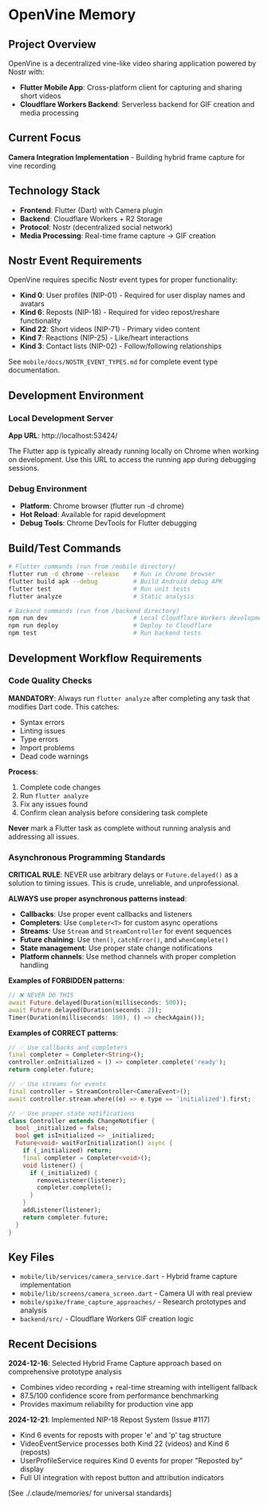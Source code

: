 # OpenVine Memory

## Project Overview
OpenVine is a decentralized vine-like video sharing application powered by Nostr with:
- **Flutter Mobile App**: Cross-platform client for capturing and sharing short videos
- **Cloudflare Workers Backend**: Serverless backend for GIF creation and media processing

## Current Focus  
**Camera Integration Implementation** - Building hybrid frame capture for vine recording

## Technology Stack
- **Frontend**: Flutter (Dart) with Camera plugin
- **Backend**: Cloudflare Workers + R2 Storage
- **Protocol**: Nostr (decentralized social network)
- **Media Processing**: Real-time frame capture → GIF creation

## Nostr Event Requirements
OpenVine requires specific Nostr event types for proper functionality:
- **Kind 0**: User profiles (NIP-01) - Required for user display names and avatars
- **Kind 6**: Reposts (NIP-18) - Required for video repost/reshare functionality  
- **Kind 22**: Short videos (NIP-71) - Primary video content
- **Kind 7**: Reactions (NIP-25) - Like/heart interactions
- **Kind 3**: Contact lists (NIP-02) - Follow/following relationships

See `mobile/docs/NOSTR_EVENT_TYPES.md` for complete event type documentation.

## Development Environment

### Local Development Server
**App URL**: http://localhost:53424/

The Flutter app is typically already running locally on Chrome when working on development. Use this URL to access the running app during debugging sessions.

### Debug Environment
- **Platform**: Chrome browser (flutter run -d chrome)
- **Hot Reload**: Available for rapid development
- **Debug Tools**: Chrome DevTools for Flutter debugging

## Build/Test Commands
```bash
# Flutter commands (run from /mobile directory)
flutter run -d chrome --release    # Run in Chrome browser
flutter build apk --debug          # Build Android debug APK
flutter test                       # Run unit tests
flutter analyze                    # Static analysis

# Backend commands (run from /backend directory)  
npm run dev                        # Local Cloudflare Workers development
npm run deploy                     # Deploy to Cloudflare
npm test                           # Run backend tests
```

## Development Workflow Requirements

### Code Quality Checks
**MANDATORY**: Always run `flutter analyze` after completing any task that modifies Dart code. This catches:
- Syntax errors
- Linting issues  
- Type errors
- Import problems
- Dead code warnings

**Process**:
1. Complete code changes
2. Run `flutter analyze` 
3. Fix any issues found
4. Confirm clean analysis before considering task complete

**Never** mark a Flutter task as complete without running analysis and addressing all issues.

### Asynchronous Programming Standards
**CRITICAL RULE**: NEVER use arbitrary delays or `Future.delayed()` as a solution to timing issues. This is crude, unreliable, and unprofessional.

**ALWAYS use proper asynchronous patterns instead**:
- **Callbacks**: Use proper event callbacks and listeners
- **Completers**: Use `Completer<T>` for custom async operations
- **Streams**: Use `Stream` and `StreamController` for event sequences  
- **Future chaining**: Use `then()`, `catchError()`, and `whenComplete()`
- **State management**: Use proper state change notifications
- **Platform channels**: Use method channels with proper completion handling

**Examples of FORBIDDEN patterns**:
```dart
// ❌ NEVER DO THIS
await Future.delayed(Duration(milliseconds: 500));
await Future.delayed(Duration(seconds: 2));
Timer(Duration(milliseconds: 100), () => checkAgain());
```

**Examples of CORRECT patterns**:
```dart
// ✅ Use callbacks and completers
final completer = Completer<String>();
controller.onInitialized = () => completer.complete('ready');
return completer.future;

// ✅ Use streams for events
final controller = StreamController<CameraEvent>();
await controller.stream.where((e) => e.type == 'initialized').first;

// ✅ Use proper state notifications
class Controller extends ChangeNotifier {
  bool _initialized = false;
  bool get isInitialized => _initialized;
  Future<void> waitForInitialization() async {
    if (_initialized) return;
    final completer = Completer<void>();
    void listener() {
      if (_initialized) {
        removeListener(listener);
        completer.complete();
      }
    }
    addListener(listener);
    return completer.future;
  }
}
```

## Key Files
- `mobile/lib/services/camera_service.dart` - Hybrid frame capture implementation
- `mobile/lib/screens/camera_screen.dart` - Camera UI with real preview
- `mobile/spike/frame_capture_approaches/` - Research prototypes and analysis
- `backend/src/` - Cloudflare Workers GIF creation logic

## Recent Decisions
**2024-12-16**: Selected Hybrid Frame Capture approach based on comprehensive prototype analysis
- Combines video recording + real-time streaming with intelligent fallback
- 87.5/100 confidence score from performance benchmarking
- Provides maximum reliability for production vine app

**2024-12-21**: Implemented NIP-18 Repost System (Issue #117)
- Kind 6 events for reposts with proper 'e' and 'p' tag structure
- VideoEventService processes both Kind 22 (videos) and Kind 6 (reposts)  
- UserProfileService requires Kind 0 events for proper "Reposted by" display
- Full UI integration with repost button and attribution indicators

[See ./.claude/memories/ for universal standards]